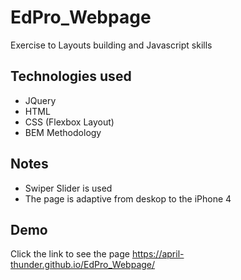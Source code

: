 
# EdPro_Webpage

Exercise to Layouts building and Javascript skills

## Technologies used

- JQuery
- HTML
- CSS (Flexbox Layout)
- BEM Methodology

## Notes

- Swiper Slider is used
- The page is adaptive from deskop to the iPhone 4

## Demo

Click the link to see the page https://april-thunder.github.io/EdPro_Webpage/ 



